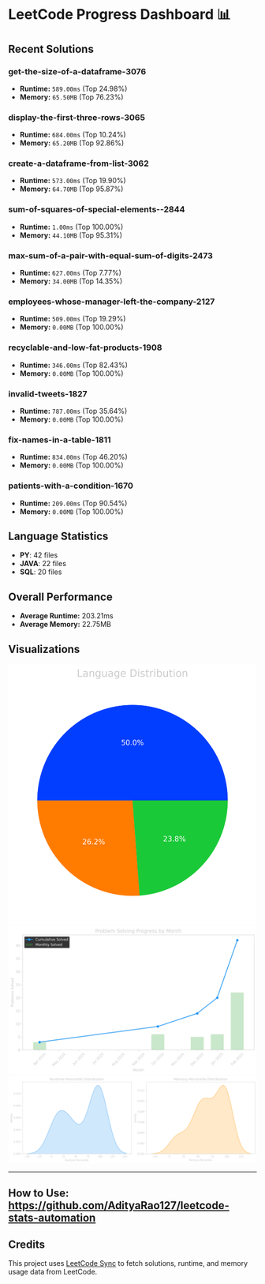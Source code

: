 # LeetCode Progress Dashboard 📊

## Recent Solutions
### get-the-size-of-a-dataframe-3076
- **Runtime:** `589.00ms` (Top 24.98%)
- **Memory:** `65.50MB` (Top 76.23%)

### display-the-first-three-rows-3065
- **Runtime:** `684.00ms` (Top 10.24%)
- **Memory:** `65.20MB` (Top 92.86%)

### create-a-dataframe-from-list-3062
- **Runtime:** `573.00ms` (Top 19.90%)
- **Memory:** `64.70MB` (Top 95.87%)

### sum-of-squares-of-special-elements--2844
- **Runtime:** `1.00ms` (Top 100.00%)
- **Memory:** `44.10MB` (Top 95.31%)

### max-sum-of-a-pair-with-equal-sum-of-digits-2473
- **Runtime:** `627.00ms` (Top 7.77%)
- **Memory:** `34.00MB` (Top 14.35%)

### employees-whose-manager-left-the-company-2127
- **Runtime:** `509.00ms` (Top 19.29%)
- **Memory:** `0.00MB` (Top 100.00%)

### recyclable-and-low-fat-products-1908
- **Runtime:** `346.00ms` (Top 82.43%)
- **Memory:** `0.00MB` (Top 100.00%)

### invalid-tweets-1827
- **Runtime:** `787.00ms` (Top 35.64%)
- **Memory:** `0.00MB` (Top 100.00%)

### fix-names-in-a-table-1811
- **Runtime:** `834.00ms` (Top 46.20%)
- **Memory:** `0.00MB` (Top 100.00%)

### patients-with-a-condition-1670
- **Runtime:** `209.00ms` (Top 90.54%)
- **Memory:** `0.00MB` (Top 100.00%)

## Language Statistics
- **PY**: 42 files
- **JAVA**: 22 files
- **SQL**: 20 files

## Overall Performance
- **Average Runtime:** 203.21ms
- **Average Memory:** 22.75MB

## Visualizations
![Language Distribution](images/lang_distribution.png)
![Problem Progress by Month](images/problem_progress.png)
![Performance Distribution](images/performance_distribution.png)

---

## How to Use: https://github.com/AdityaRao127/leetcode-stats-automation
## Credits
This project uses [LeetCode Sync](https://github.com/marketplace/actions/leetcode-sync) to fetch solutions, runtime, and memory usage data from LeetCode.